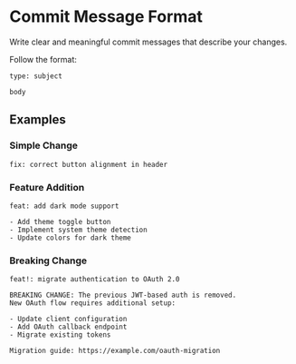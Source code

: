 # Commit Message Format

Write clear and meaningful commit messages that describe your changes.

Follow the format:

```commit
type: subject

body
```

## Examples

### Simple Change

```commit
fix: correct button alignment in header
```

### Feature Addition

```commit
feat: add dark mode support

- Add theme toggle button
- Implement system theme detection
- Update colors for dark theme
```

### Breaking Change

```commit
feat!: migrate authentication to OAuth 2.0

BREAKING CHANGE: The previous JWT-based auth is removed.
New OAuth flow requires additional setup:

- Update client configuration
- Add OAuth callback endpoint
- Migrate existing tokens

Migration guide: https://example.com/oauth-migration
```
